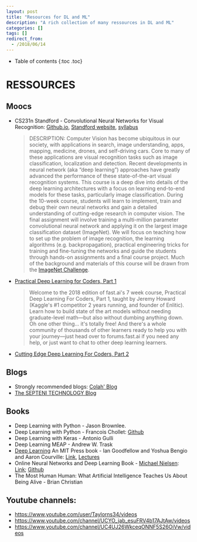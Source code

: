 ```yaml
---
layout: post
title: "Resources for DL and ML"
description: "A rich collection of many ressources in DL and ML"
categories: []
tags: []
redirect_from:
  - /2018/06/14
---
```


* Table of contents
{:toc .toc}

# RESSOURCES

## Moocs

+ CS231n Standford - Convolutional Neural Networks for Visual Recognition: [Github.io](http://cs231n.github.io), [Standford website](http://vision.stanford.edu/teaching/cs231n/), [syllabus](http://cs231n.stanford.edu/syllabus.html)

  > DESCRIPTION: Computer Vision has become ubiquitous in our society, with applications in search, image understanding, apps, mapping, medicine, drones, and self-driving cars. Core to many of these applications are visual recognition tasks such as image classification, localization and detection. Recent developments in neural network (aka “deep learning”) approaches have greatly advanced the performance of these state-of-the-art visual recognition systems. This course is a deep dive into details of the deep learning architectures with a focus on learning end-to-end models for these tasks, particularly image classification. During the 10-week course, students will learn to implement, train and debug their own neural networks and gain a detailed understanding of cutting-edge research in computer vision. The final assignment will involve training a multi-million parameter convolutional neural network and applying it on the largest image classification dataset (ImageNet). We will focus on teaching how to set up the problem of image recognition, the learning algorithms (e.g. backpropagation), practical engineering tricks for training and fine-tuning the networks and guide the students through hands-on assignments and a final course project. Much of the background and materials of this course will be drawn from the [ImageNet Challenge](http://image-net.org/index).

+ [Practical Deep Learning for Coders, Part 1](http://course.fast.ai)
  > Welcome to the 2018 edition of fast.ai's 7 week course, Practical Deep Learning For Coders, Part 1, taught by Jeremy Howard (Kaggle's #1 competitor 2 years running, and founder of Enlitic). Learn how to build state of the art models without needing graduate-level math—but also without dumbing anything down. Oh one other thing... it's totally free! And there's a whole community of thousands of other learners ready to help you with your journey—just head over to forums.fast.ai if you need any help, or just want to chat to other deep learning learners.

+ [Cutting Edge Deep Learning For Coders, Part 2](http://course.fast.ai/part2.html)

## Blogs
+ Strongly recommended blogs: [Colah' Blog](http://colah.github.io/)
+ [The SEPTENI TECHNOLOGY Blog](https://labs.septeni-technology.jp/category/machine-learning/)

## Books

+ Deep Learning with Python - Jason Brownlee.
+ Deep Learning with Python - Francois Chollet: [Github](https://l.facebook.com/l.php?u=https%3A%2F%2Fgithub.com%2Ffchollet%2Fdeep-learning-with-python-notebooks&h=AT37mPmfCxlWoFPRmFlW5zN696nDcf2zW44cN7BzQQae_j_kAz3zlUN6Mg1bSPQ1DmMa0KJ0If8Kki3donNGvTRwQzThunYL_LGF6aHw059_46VBsHaq6qnoqcH9WNhFG86QdxZrQWE)
+ Deep Learning with Keras - Antonio Gulli
+ Deep Learning MEAP - Andrew W. Trask
+ [Deep Learning](http://www.deeplearningbook.org/front_matter.pdf) An MIT Press book - Ian Goodfellow and Yoshua Bengio and Aaron Courville: [Link](http://www.deeplearningbook.org/), [Lectures](http://www.deeplearningbook.org/lecture_slides.html)
+ Online Neural Networks and Deep Learning Book - [Michael Nielsen](http://michaelnielsen.org/): [Link](ttp://neuralnetworksanddeeplearning.com/); [Github](https://github.com/mnielsen/neural-networks-and-deep-learning)
+ The Most Human Human: What Artificial Intelligence Teaches Us About Being Alive - Brian Christian


## Youtube channels:
+ https://www.youtube.com/user/Taylorns34/videos
+ https://www.youtube.com/channel/UCYO_jab_esuFRV4b17AJtAw/videos
+ https://www.youtube.com/channel/UC4UJ26WkceqONNF5S26OiVw/videos